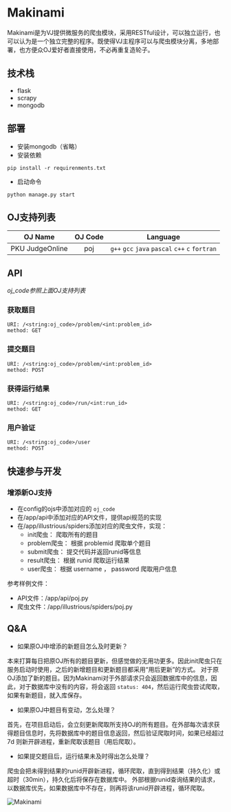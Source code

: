 # Makinami

Makinami是为VJ提供微服务的爬虫模块，采用RESTful设计，可以独立运行，也可以认为是一个独立完整的程序。既使得VJ主程序可以与爬虫模块分离，多地部署，也方便众OJ爱好者直接使用，不必再重复造轮子。

## 技术栈

+ flask
+ scrapy
+ mongodb

## 部署

+ 安装mongodb（省略）
+ 安装依赖

```
pip install -r requirenments.txt
```

+ 启动命令

```
python manage.py start
```

## OJ支持列表

| OJ Name         | OJ Code | Language                                        |
| --------------- |:-------:|:-----------------------------------------------:|
| PKU JudgeOnline | poj     | `g++` `gcc` `java` `pascal` `c++` `c` `fortran` |

## API

*oj_code参照上面OJ支持列表*

### 获取题目

```
URI: /<string:oj_code>/problem/<int:problem_id>
method: GET
```

### 提交题目

```
URI: /<string:oj_code>/problem/<int:problem_id>
method: POST
```

### 获得运行结果

```
URI: /<string:oj_code>/run/<int:run_id>
method: GET
```

### 用户验证

```
URI: /<string:oj_code>/user
method: POST
```

## 快速参与开发

### 增添新OJ支持

+ 在config的ojs中添加对应的 `oj_code`
+ 在/app/api中添加对应的API文件，提供api规范的实现
+ 在/app/illustrious/spiders添加对应的爬虫文件，实现：
  - init爬虫： 爬取所有的题目
  - problem爬虫： 根据 problemid 爬取单个题目
  - submit爬虫： 提交代码并返回runid等信息
  - result爬虫： 根据 runid 爬取运行结果
  - user爬虫： 根据 username ， password 爬取用户信息

参考样例文件：
- API文件：/app/api/poj.py
- 爬虫文件：/app/illustrious/spiders/poj.py

## Q&A

+ 如果原OJ中增添的新题目怎么及时更新？

本来打算每日把原OJ所有的题目更新，但感觉做的无用功更多。因此init爬虫只在服务启动时使用，之后的新增题目和更新题目都采用“用后更新”的方式。
对于原OJ添加了新的题目。因为Makinami对于外部请求只会返回数据库中的信息，因此，对于数据库中没有的内容，将会返回 `status: 404`，然后运行爬虫尝试爬取，如果有新题目，就入库保存。

+ 如果原OJ中题目有变动，怎么处理？

首先，在项目启动后，会立刻更新爬取所支持OJ的所有题目。在外部每次请求获得题目信息时，先将数据库中的题目信息返回，然后验证爬取时间，如果已经超过 7d 则新开辟进程，重新爬取该题目（用后爬取）。

+ 如果提交题目后，运行结果未及时得出怎么处理？

爬虫会把未得到结果的runid开辟新进程，循环爬取，直到得到结果（持久化）或超时（30min），持久化后将保存在数据库中。
外部根据runid查询结果的请求，以数据库优先，如果数据库中不存在，则再将该runid开辟进程，循环爬取。

![Makinami](http://i4.tietuku.com/0b48773a298723da.png)

